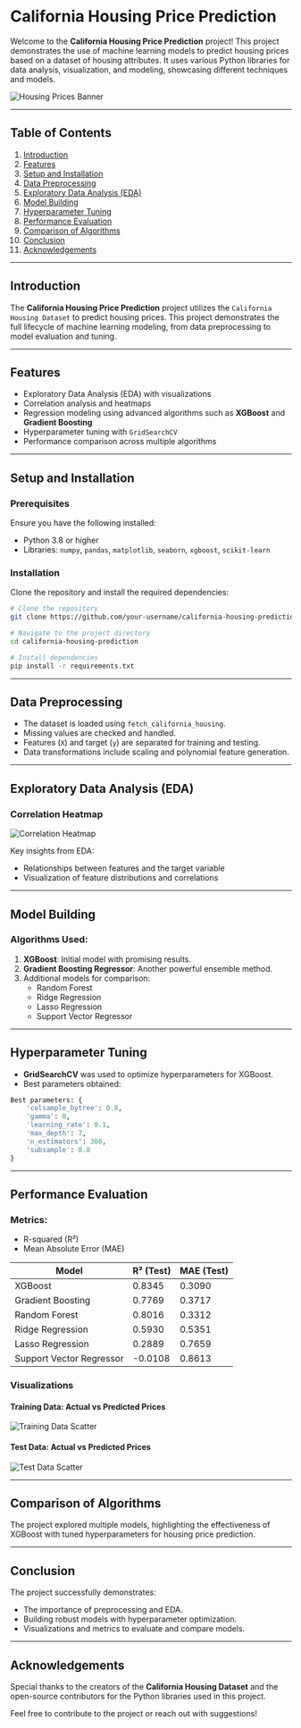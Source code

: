 # California Housing Price Prediction

Welcome to the **California Housing Price Prediction** project! This project demonstrates the use of machine learning models to predict housing prices based on a dataset of housing attributes. It uses various Python libraries for data analysis, visualization, and modeling, showcasing different techniques and models.

![Housing Prices Banner](https://via.placeholder.com/900x300.png?text=California+Housing+Price+Prediction+Project)

---

## Table of Contents

1. [Introduction](#introduction)
2. [Features](#features)
3. [Setup and Installation](#setup-and-installation)
4. [Data Preprocessing](#data-preprocessing)
5. [Exploratory Data Analysis (EDA)](#exploratory-data-analysis-eda)
6. [Model Building](#model-building)
7. [Hyperparameter Tuning](#hyperparameter-tuning)
8. [Performance Evaluation](#performance-evaluation)
9. [Comparison of Algorithms](#comparison-of-algorithms)
10. [Conclusion](#conclusion)
11. [Acknowledgements](#acknowledgements)

---

## Introduction

The **California Housing Price Prediction** project utilizes the `California Housing Dataset` to predict housing prices. This project demonstrates the full lifecycle of machine learning modeling, from data preprocessing to model evaluation and tuning.

---

## Features

- Exploratory Data Analysis (EDA) with visualizations
- Correlation analysis and heatmaps
- Regression modeling using advanced algorithms such as **XGBoost** and **Gradient Boosting**
- Hyperparameter tuning with `GridSearchCV`
- Performance comparison across multiple algorithms

---

## Setup and Installation

### Prerequisites

Ensure you have the following installed:
- Python 3.8 or higher
- Libraries: `numpy`, `pandas`, `matplotlib`, `seaborn`, `xgboost`, `scikit-learn`

### Installation

Clone the repository and install the required dependencies:

```bash
# Clone the repository
git clone https://github.com/your-username/california-housing-prediction.git

# Navigate to the project directory
cd california-housing-prediction

# Install dependencies
pip install -r requirements.txt
```

---

## Data Preprocessing

- The dataset is loaded using `fetch_california_housing`.
- Missing values are checked and handled.
- Features (`X`) and target (`y`) are separated for training and testing.
- Data transformations include scaling and polynomial feature generation.

---

## Exploratory Data Analysis (EDA)

### Correlation Heatmap

![Correlation Heatmap](https://via.placeholder.com/600x400.png?text=Correlation+Heatmap)

Key insights from EDA:
- Relationships between features and the target variable
- Visualization of feature distributions and correlations

---

## Model Building

### Algorithms Used:

1. **XGBoost**: Initial model with promising results.
2. **Gradient Boosting Regressor**: Another powerful ensemble method.
3. Additional models for comparison:
   - Random Forest
   - Ridge Regression
   - Lasso Regression
   - Support Vector Regressor

---

## Hyperparameter Tuning

- **GridSearchCV** was used to optimize hyperparameters for XGBoost.
- Best parameters obtained:

```python
Best parameters: {
    'colsample_bytree': 0.8,
    'gamma': 0,
    'learning_rate': 0.1,
    'max_depth': 7,
    'n_estimators': 300,
    'subsample': 0.8
}
```

---

## Performance Evaluation

### Metrics:
- R-squared (R²)
- Mean Absolute Error (MAE)

| Model                  | R² (Test) | MAE (Test) |
|------------------------|-----------|------------|
| XGBoost               | 0.8345    | 0.3090     |
| Gradient Boosting     | 0.7769    | 0.3717     |
| Random Forest         | 0.8016    | 0.3312     |
| Ridge Regression      | 0.5930    | 0.5351     |
| Lasso Regression      | 0.2889    | 0.7659     |
| Support Vector Regressor | -0.0108 | 0.8613     |

### Visualizations

#### Training Data: Actual vs Predicted Prices

![Training Data Scatter](https://via.placeholder.com/600x400.png?text=Train+Actual+vs+Predicted)

#### Test Data: Actual vs Predicted Prices

![Test Data Scatter](https://via.placeholder.com/600x400.png?text=Test+Actual+vs+Predicted)

---

## Comparison of Algorithms

The project explored multiple models, highlighting the effectiveness of XGBoost with tuned hyperparameters for housing price prediction.

---

## Conclusion

The project successfully demonstrates:
- The importance of preprocessing and EDA.
- Building robust models with hyperparameter optimization.
- Visualizations and metrics to evaluate and compare models.

---

## Acknowledgements

Special thanks to the creators of the **California Housing Dataset** and the open-source contributors for the Python libraries used in this project.

Feel free to contribute to the project or reach out with suggestions!
